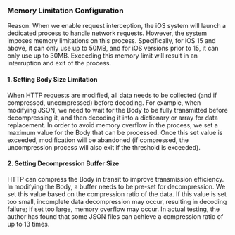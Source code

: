 ### Memory Limitation Configuration

Reason: When we enable request interception, the iOS system will launch a dedicated process to handle network requests. However, the system imposes memory limitations on this process. Specifically, for iOS 15 and above, it can only use up to 50MB, and for iOS versions prior to 15, it can only use up to 30MB. Exceeding this memory limit will result in an interruption and exit of the process.

#### 1. Setting Body Size Limitation

When HTTP requests are modified, all data needs to be collected (and if compressed, uncompressed) before decoding. For example, when modifying JSON, we need to wait for the Body to be fully transmitted before decompressing it, and then decoding it into a dictionary or array for data replacement. In order to avoid memory overflow in the process, we set a maximum value for the Body that can be processed. Once this set value is exceeded, modification will be abandoned (if compressed, the uncompression process will also exit if the threshold is exceeded).

#### 2. Setting Decompression Buffer Size

HTTP can compress the Body in transit to improve transmission efficiency. In modifying the Body, a buffer needs to be pre-set for decompression. We set this value based on the compression ratio of the data. If this value is set too small, incomplete data decompression may occur, resulting in decoding failure; if set too large, memory overflow may occur. In actual testing, the author has found that some JSON files can achieve a compression ratio of up to 13 times.